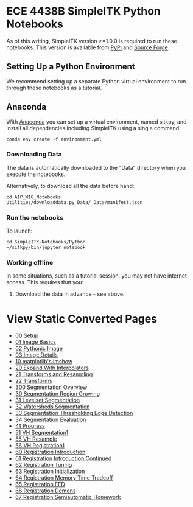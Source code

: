 # ECE 4438B SimpleITK Python Notebooks

As of this writing, SimpleITK version >=1.0.0 is required to run these notebooks. This version is available from [PyPi](https://pypi.python.org/pypi/SimpleITK) and [Source Forge](http://sourceforge.net/projects/simpleitk/files/SimpleITK/1.0.0/Python/).

## Setting Up a Python Environment

We recommend setting up a separate Python virtual environment to run through these notebooks as a tutorial.

## Anaconda
With [Anaconda](https://www.continuum.io/) you can set up a virtual environment, named sitkpy, and install all dependencies including SimpleITK using a single command:

    conda env create -f environment.yml



### Downloading Data

The data is automatically downloaded to the "Data" directory when you execute the notebooks.

Alternatively, to download all the data before hand:

    cd AIP_W18_Notebooks
    Utilities/downloaddata.py Data/ Data/manifest.json

### Run the notebooks

To launch:

    cd SimpleITK-Notebooks/Python
    ~/sitkpy/bin/jupyter notebook

### Working offline

In some situations, such as a tutorial session, you may not have internet access. This requires that you:

1. Download the data in advance - see above.

# View Static Converted Pages

- [00 Setup](http://insightsoftwareconsortium.github.io/SimpleITK-Notebooks/Python_html/00_Setup.html)
- [01 Image Basics](http://insightsoftwareconsortium.github.io/SimpleITK-Notebooks/Python_html/01_Image_Basics.html)
- [02 Pythonic Image](http://insightsoftwareconsortium.github.io/SimpleITK-Notebooks/Python_html/02_Pythonic_Image.html)
- [03 Image Details](http://insightsoftwareconsortium.github.io/SimpleITK-Notebooks/Python_html/03_Image_Details.html)
- [10 matplotlib's imshow](http://insightsoftwareconsortium.github.io/SimpleITK-Notebooks/Python_html/10_matplotlib's_imshow.html)
- [20 Expand With Interpolators](http://insightsoftwareconsortium.github.io/SimpleITK-Notebooks/Python_html/20_Expand_With_Interpolators.html)
- [21 Transforms and Resampling](http://insightsoftwareconsortium.github.io/SimpleITK-Notebooks/Python_html/21_Transforms_and_Resampling.html)
- [22 Transforms](http://insightsoftwareconsortium.github.io/SimpleITK-Notebooks/Python_html/22_Transforms.html)
- [300 Segmentation Overview](http://insightsoftwareconsortium.github.io/SimpleITK-Notebooks/Python_html/300_Segmentation_Overview.html)
- [30 Segmentation Region Growing](http://insightsoftwareconsortium.github.io/SimpleITK-Notebooks/Python_html/30_Segmentation_Region_Growing.html)
- [31 Levelset Segmentation](http://insightsoftwareconsortium.github.io/SimpleITK-Notebooks/Python_html/31_Levelset_Segmentation.html)
- [32 Watersheds Segmentation](http://insightsoftwareconsortium.github.io/SimpleITK-Notebooks/Python_html/32_Watersheds_Segmentation.html)
- [33 Segmentation Thresholding Edge Detection](http://insightsoftwareconsortium.github.io/SimpleITK-Notebooks/Python_html/33_Segmentation_Thresholding_Edge_Detection.html)
- [34 Segmentation Evaluation](http://insightsoftwareconsortium.github.io/SimpleITK-Notebooks/Python_html/34_Segmentation_Evaluation.html)
- [41 Progress](http://insightsoftwareconsortium.github.io/SimpleITK-Notebooks/Python_html/41_Progress.html)
- [51 VH Segmentation1](http://insightsoftwareconsortium.github.io/SimpleITK-Notebooks/Python_html/51_VH_Segmentation1.html)
- [55 VH Resample](http://insightsoftwareconsortium.github.io/SimpleITK-Notebooks/Python_html/55_VH_Resample.html)
- [56 VH Registration1](http://insightsoftwareconsortium.github.io/SimpleITK-Notebooks/Python_html/56_VH_Registration1.html)
- [60 Registration Introduction](http://insightsoftwareconsortium.github.io/SimpleITK-Notebooks/Python_html/60_Registration_Introduction.html)
- [61 Registration Introduction Continued](http://insightsoftwareconsortium.github.io/SimpleITK-Notebooks/Python_html/61_Registration_Introduction_Continued.html)
- [62 Registration Tuning](http://insightsoftwareconsortium.github.io/SimpleITK-Notebooks/Python_html/62_Registration_Tuning.html)
- [63 Registration Initialization](http://insightsoftwareconsortium.github.io/SimpleITK-Notebooks/Python_html/63_Registration_Initialization.html)
- [64 Registration Memory Time Tradeoff](http://insightsoftwareconsortium.github.io/SimpleITK-Notebooks/Python_html/64_Registration_Memory_Time_Tradeoff.html)
- [65 Registration FFD](http://insightsoftwareconsortium.github.io/SimpleITK-Notebooks/Python_html/65_Registration_FFD.html)
- [66 Registration Demons](http://insightsoftwareconsortium.github.io/SimpleITK-Notebooks/Python_html/66_Registration_Demons.html)
- [67 Registration Semiautomatic Homework](http://insightsoftwareconsortium.github.io/SimpleITK-Notebooks/Python_html/67_Registration_Semiautomatic_Homework.html)
